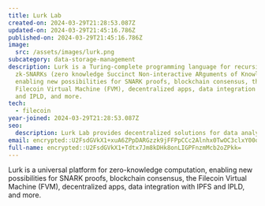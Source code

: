 ```yaml
---
title: Lurk Lab
created-on: 2024-03-29T21:28:53.087Z
updated-on: 2024-03-29T21:45:16.786Z
published-on: 2024-03-29T21:45:16.786Z
image:
  src: /assets/images/lurk.png
subcategory: data-storage-management
description: Lurk is a Turing-complete programming language for recursive
  zk-SNARKs (zero knowledge Succinct Non-interactive ARguments of Knowledge)
  enabling new possibilities for SNARK proofs, blockchain consensus, the
  Filecoin Virtual Machine (FVM), decentralized apps, data integration with IPFS
  and IPLD, and more.
tech:
  - filecoin
year-joined: 2024-03-29T21:28:53.087Z
seo:
  description: Lurk Lab provides decentralized solutions for data analysis and management.
email: encrypted::U2FsdGVkX1+xuA6ZPpDARGzzk9jFFPpCCc2Alnhx0TwOC3clxY00qWWLI5aOt22U
full-name: encrypted::U2FsdGVkX1+Tdtx7Jm8kDHk8onLIGPFnzmMcb2oZPkk=
---
```


Lurk is a universal platform for zero-knowledge computation, enabling new possibilities for SNARK proofs, blockchain consensus, the Filecoin Virtual Machine (FVM), decentralized apps, data integration with IPFS and IPLD, and more.
